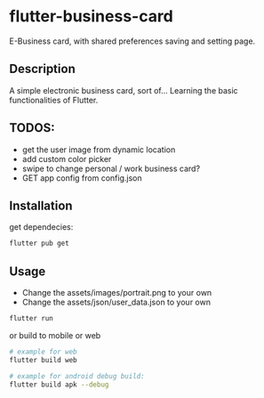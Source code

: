 # flutter-business-card
E-Business card, with shared preferences saving and setting page.

## Description
A simple electronic business card, sort of... Learning the basic functionalities of Flutter.

## TODOS:
- get the user image from dynamic location
- add custom color picker
- swipe to change personal / work business card?
- GET app config from config.json


## Installation

get dependecies:
```bash
flutter pub get
```


## Usage
- Change the assets/images/portrait.png to your own
- Change the assets/json/user_data.json to your own


```bash
flutter run
```

or
build to mobile or web
```bash
# example for web
flutter build web

# example for android debug build:
flutter build apk --debug
```
